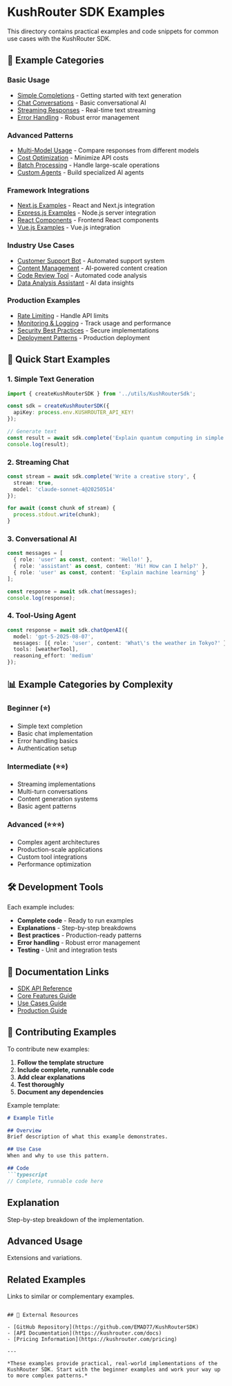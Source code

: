 # KushRouter SDK Examples

This directory contains practical examples and code snippets for common use cases with the KushRouter SDK.

## 📁 Example Categories

### Basic Usage
- [Simple Completions](./basic/simple-completions.md) - Getting started with text generation
- [Chat Conversations](./basic/chat-conversations.md) - Basic conversational AI
- [Streaming Responses](./basic/streaming-responses.md) - Real-time text streaming
- [Error Handling](./basic/error-handling.md) - Robust error management

### Advanced Patterns
- [Multi-Model Usage](./advanced/multi-model.md) - Compare responses from different models
- [Cost Optimization](./advanced/cost-optimization.md) - Minimize API costs
- [Batch Processing](./advanced/batch-processing.md) - Handle large-scale operations
- [Custom Agents](./advanced/custom-agents.md) - Build specialized AI agents

### Framework Integrations
- [Next.js Examples](./frameworks/nextjs.md) - React and Next.js integration
- [Express.js Examples](./frameworks/express.md) - Node.js server integration
- [React Components](./frameworks/react.md) - Frontend React components
- [Vue.js Examples](./frameworks/vue.md) - Vue.js integration

### Industry Use Cases
- [Customer Support Bot](./industry/customer-support.md) - Automated support system
- [Content Management](./industry/content-cms.md) - AI-powered content creation
- [Code Review Tool](./industry/code-review.md) - Automated code analysis
- [Data Analysis Assistant](./industry/data-analysis.md) - AI data insights

### Production Examples
- [Rate Limiting](./production/rate-limiting.md) - Handle API limits
- [Monitoring & Logging](./production/monitoring.md) - Track usage and performance
- [Security Best Practices](./production/security.md) - Secure implementations
- [Deployment Patterns](./production/deployment.md) - Production deployment

## 🚀 Quick Start Examples

### 1. Simple Text Generation
```typescript
import { createKushRouterSDK } from '../utils/KushRouterSdk';

const sdk = createKushRouterSDK({
  apiKey: process.env.KUSHROUTER_API_KEY!
});

// Generate text
const result = await sdk.complete('Explain quantum computing in simple terms');
console.log(result);
```

### 2. Streaming Chat
```typescript
const stream = await sdk.complete('Write a creative story', { 
  stream: true,
  model: 'claude-sonnet-4@20250514' 
});

for await (const chunk of stream) {
  process.stdout.write(chunk);
}
```

### 3. Conversational AI
```typescript
const messages = [
  { role: 'user' as const, content: 'Hello!' },
  { role: 'assistant' as const, content: 'Hi! How can I help?' },
  { role: 'user' as const, content: 'Explain machine learning' }
];

const response = await sdk.chat(messages);
console.log(response);
```

### 4. Tool-Using Agent
```typescript
const response = await sdk.chatOpenAI({
  model: 'gpt-5-2025-08-07',
  messages: [{ role: 'user', content: 'What\'s the weather in Tokyo?' }],
  tools: [weatherTool],
  reasoning_effort: 'medium'
});
```

## 📊 Example Categories by Complexity

### Beginner (⭐)
- Simple text completion
- Basic chat implementation
- Error handling basics
- Authentication setup

### Intermediate (⭐⭐)
- Streaming implementations
- Multi-turn conversations
- Content generation systems
- Basic agent patterns

### Advanced (⭐⭐⭐)
- Complex agent architectures
- Production-scale applications
- Custom tool integrations
- Performance optimization

## 🛠️ Development Tools

Each example includes:
- **Complete code** - Ready to run examples
- **Explanations** - Step-by-step breakdowns
- **Best practices** - Production-ready patterns
- **Error handling** - Robust error management
- **Testing** - Unit and integration tests

## 📖 Documentation Links

- [SDK API Reference](../api-reference/methods.md)
- [Core Features Guide](../core-features/)
- [Use Cases Guide](../use-cases/)
- [Production Guide](../advanced/production.md)

## 🤝 Contributing Examples

To contribute new examples:

1. **Follow the template structure**
2. **Include complete, runnable code**
3. **Add clear explanations**
4. **Test thoroughly**
5. **Document any dependencies**

Example template:
```markdown
# Example Title

## Overview
Brief description of what this example demonstrates.

## Use Case
When and why to use this pattern.

## Code
```typescript
// Complete, runnable code here
```

## Explanation
Step-by-step breakdown of the implementation.

## Advanced Usage
Extensions and variations.

## Related Examples
Links to similar or complementary examples.
```

## 🔗 External Resources

- [GitHub Repository](https://github.com/EMAD77/KushRouterSDK)
- [API Documentation](https://kushrouter.com/docs)
- [Pricing Information](https://kushrouter.com/pricing)

---

*These examples provide practical, real-world implementations of the KushRouter SDK. Start with the beginner examples and work your way up to more complex patterns.*
